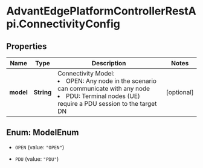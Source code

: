 # AdvantEdgePlatformControllerRestApi.ConnectivityConfig

## Properties
Name | Type | Description | Notes
------------ | ------------- | ------------- | -------------
**model** | **String** | Connectivity Model: <li>OPEN: Any node in the scenario can communicate with any node <li>PDU: Terminal nodes (UE) require a PDU session to the target DN | [optional] 


<a name="ModelEnum"></a>
## Enum: ModelEnum


* `OPEN` (value: `"OPEN"`)

* `PDU` (value: `"PDU"`)




